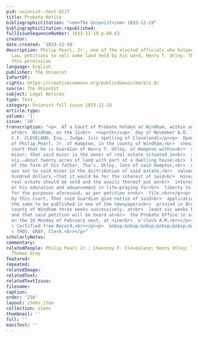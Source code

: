 ```yaml
---
pid: unionist--text-0217
title: Probate Notice
bibliographicCitation: "<em>The Unionist</em> 1833-12-19"
bibliographicCitation.republished: 
fullIssueSequenceNumber: 1833-12-19 p.04.63
creator: 
date.created: '1833-12-19'
description: Philip Pearl, Jr., one of the elected officials who helped pass the Black
  Law, petitions to sell some land held by his ward, Henry T. Utley. The court grants
  this permission
language: English
publisher: The Unionist
IsPartOf: 
rights: https://creativecommons.org/publicdomain/mark/1.0/
source: The Unionist
subject: Legal Notices
type: Text
category: Unionist full issue 1833-12-19
article.type: 
volume: '1'
issue: '20'
transcription: "<p>  AT a Court of Probate holden at Windham, within and for the district
  of<br>  Windham, on the 11<br>  <sup>th</sup>  day of November A.D. 1833,<br></p><p>Present,
  C.F. CLEVELAND, Esq., Judge. [sic spelling of Cleveland]</p><p>  Upon the petition
  of Philip Pearl, Jr. of Hampton, in the county of Windham,<br>  shewing to this
  court that he is Guardian of Henry T. Utley, of Hampton within<br>  said district,
  minor; that said minor is the owner of real estate situated in<br>  said Hampton,
  viz.—about twenty acres of land with part of a dwelling house;<br>  being that part
  of the farm of his father, Tho’s. Utley, late of said Hampton,<br>  deceased, which
  was set to said minor in the distribution of said estate,<br>  valued at about six
  hundred dollars.—that it would be for the interest of said<br>  minor that said
  real estate should be sold and the avails thereof put on<br>  interest or applied
  or his education and advancement in life—praying for<br>  liberty to sell said property
  for the purposes aforesaid, as per petition on<br>  file.<br></p><p>  It is ordered
  by this Court, That said Guardian give notice of said<br>  application, by causing
  the same to be published in one of the newspapers<br>  printed in Brooklyn in the
  county of Windham three weeks successively, at<br>  least six weeks before the hearing;
  and that said petition will be heard at<br>  the Probate Office in said district
  on the 2d Monday of February next, at nine<br>  o’clock A.M.<br></p><p>  &nbsp;&nbsp;&nbsp;&nbsp;&nbsp;&nbsp;&nbsp;&nbsp;&nbsp;&nbsp;&nbsp;&nbsp;&nbsp;&nbsp;&nbsp;&nbsp;&nbsp;&nbsp;&nbsp;&nbsp;&nbsp;&nbsp;&nbsp;<br>
  \ Certified from Record,<br></p><p>  &nbsp;&nbsp;&nbsp;&nbsp;&nbsp;&nbsp;&nbsp;&nbsp;&nbsp;&nbsp;&nbsp;&nbsp;&nbsp;&nbsp;&nbsp;&nbsp;&nbsp;&nbsp;&nbsp;&nbsp;&nbsp;&nbsp;&nbsp;&nbsp;&nbsp;&nbsp;&nbsp;&nbsp;&nbsp;&nbsp;&nbsp;&nbsp;&nbsp;&nbsp;&nbsp;<br>
  \ THOS. GRAY, Clerk.<br></p>"
scholarlyNotes: 
commentary: 
relatedPeople: Philip Pearl Jr.; Chauncey F. Clevealand; Henry Utley; Thomas Utley;
  Thomas Gray
featured: 
repeated: 
relatedImage: 
relatedText: 
relatedTextIssue: 
filename: 
caption: 
order: '216'
layout: items_item
collection: items
thumbnail: ''
full: ''
manifest: ''
---
```

